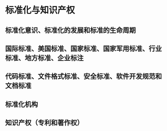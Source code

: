 # 标准化与知识产权

## 标准化意识、标准化的发展和标准的生命周期

## 国际标准、美国标准、国家标准、国家军用标准、行业标准、地方标准、企业标注

## 代码标准、文件格式标准、安全标准、软件开发规范和文档标准

## 标准化机构

## 知识产权（专利和著作权）

